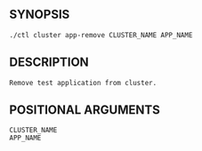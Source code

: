 ## SYNOPSIS
    ./ctl cluster app-remove CLUSTER_NAME APP_NAME
 
## DESCRIPTION
    Remove test application from cluster.
 
## POSITIONAL ARGUMENTS
    CLUSTER_NAME
    APP_NAME
